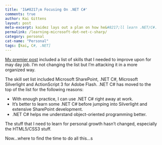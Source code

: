 ```yaml
---
title: 'I&#8217;m Focusing On .NET C#'
comments: true
author: Kai Gittens
layout: post
meta-excerpt: kaidez lays out a plan on how he&#8217;ll learn .NET/C#.
permalink: /learning-microsoft-dot-net-c-sharp/
category: personal
cat-name: "Personal"
tags: [kai, C#, .NET]
---
```

[My premier post][1] included a list of skills that I needed to improve upon for may day job. I’m not changing the list but I’m attacking it in a more organized way.

 [1]: http://kaidez.com/welcome-back/

The skill set list included Microsoft SharePoint, .NET C#, Microsoft Silverlight and ActionScript 3 for Adobe Flash. .NET C# has moved to the top of the list for the following reasons:

*   With enough practice, I can use .NET C# right away at work.
*   It’s better to learn some .NET C# before jumping into Silverlight and extensive SharePoint development.
*   .NET C# helps me understand object-oriented programming better.

The stuff that I need to learn for personal growth hasn’t changed, especially the HTML5/CSS3 stuff.

Now…where to find the time to do all this…s